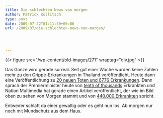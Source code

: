 ```yaml
---
title: Die schlechten News von morgen
author: Patrick Kollitsch
type: post
date: 2009-07-22T01:11:59+00:00
url: /2009/07/die-schlechten-news-von-morgen/




---
```

{{< figure src="/wp-content/old-images/271" wraptag="div.jpg" >}}

Das Ganze wird gerade surreal. Seit gut einer Woche wurden keine Zahlen mehr zu den Grippe-Erkrankungen in Thailand ver&ouml;ffentlicht. Heute dann eine Ver&ouml;ffentlichung zu [20 neuen Toten und 6776 Erkrankungen][1]. Dann sprach der Premierminister heute von [tenth of thousands][2] Erkrankten und Nation Multimedia hat gerade einen Artikel ver&ouml;ffentlicht, der wie im Bild oben zu sehen von Morgen stammt und von [440.000 Erkrankten][3] spricht.

Entweder schl&auml;ft da einer gewaltig oder es geht nun los. Ab morgen nur noch mit Mundschutz aus dem Haus.

 [1]: http://www.nationmultimedia.com/2009/07/22/national/national_30108078.php
 [2]: http://www.bangkokpost.com/breakingnews/149790/pm-admits-flu-cases-skyrocket
 [3]: http://www.nationmultimedia.com/2009/07/23/national/national_30108111.php